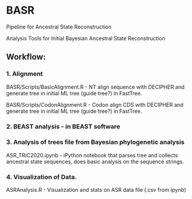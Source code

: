 # BASR
Pipeline for Ancestral State Reconstruction


Analysis Tools for Initial Bayesian Ancestral State Reconstruction

## Workflow:

### 1. Alignment

BASR/Scripts/BasicAlignment.R - NT align sequence with DECIPHER and generate tree in initial ML tree (guide tree?) in FastTree. 

BASR/Scripts/CodonAlignment.R - Codon align CDS with DECIPHER and generate tree in initial ML tree (guide tree?) in FastTree. 

### 2. BEAST analysis - in BEAST software

### 3. Analysis of trees file from Bayesian phylogenetic analysis
ASR_TRiC2020.ipynb - iPython notebook that parses tree and collects ancestral state sequences, does basic analysis on the sequence strings. 

### 4. Visualization of Data. 
ASRAnalysis.R - Visualization and stats on ASR data file (.csv from ipynb) 
 
